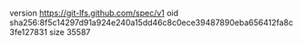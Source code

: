 version https://git-lfs.github.com/spec/v1
oid sha256:8f5c14297d91a924e240a15dd46c8c0ece39487890eba656412fa8c3fe127831
size 35587
